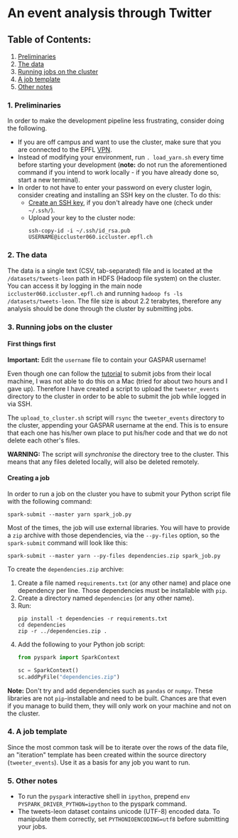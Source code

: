 # An event analysis through Twitter

## Table of Contents:

1. [Preliminaries](#1-preliminaries)
2. [The data](#2-the-data)
3. [Running jobs on the cluster](#3-running-jobs-on-the-cluster)
4. [A job template](#4-a-job-template)
5. [Other notes](#5-other-notes)

### 1. Preliminaries

In order to make the development pipeline less frustrating, consider doing the following.

- If you are off campus and want to use the cluster, make sure that you are connected to the EPFL <a href="https://epnet.epfl.ch/" target="_blank">VPN</a>.
- Instead of modifying your environment, run `. load_yarn.sh` every time before starting your development (**note:** do not run the aforementioned command if you intend to work locally - if you have already done so, start a new terminal).
- In order to not have to enter your password on every cluster login, consider creating and installing an SSH key on the cluster. To do this:
  - <a href="https://help.github.com/articles/generating-a-new-ssh-key-and-adding-it-to-the-ssh-agent/" target="_blank">Create an SSH key</a>, if you don't already have one (check under `~/.ssh/`).
  - Upload your key to the cluster node:
      ```
      ssh-copy-id -i ~/.ssh/id_rsa.pub USERNAME@iccluster060.iccluster.epfl.ch
      ```


### 2. The data

The data is a single text (CSV, tab-separated) file and is located at the `/datasets/tweets-leon` path in HDFS (Hadoop file system) on the cluster. You can access it by logging in the main node `iccluster060.iccluster.epfl.ch` and running `hadoop fs -ls /datasets/tweets-leon`. The file size is about 2.2 terabytes, therefore any analysis should be done through the cluster by submitting jobs.


### 3. Running jobs on the cluster

#### First things first

**Important:** Edit the `username` file to contain your GASPAR username!

Even though one can follow the <a href="https://github.com/epfl-ada/ADA2017-Tutorials/tree/master/05%20-%20Using%20the%20cluster" target="_blank">tutorial</a> to submit jobs from their local machine, I was not able to do this on a Mac (tried for about two hours and I gave up). Therefore I have created a script to upload the `tweeter_events` directory to the cluster in order to be able to submit the job while logged in via SSH.

The `upload_to_cluster.sh` script will `rsync` the `tweeter_events` directory to the cluster, appending your GASPAR username at the end. This is to ensure that each one has his/her own place to put his/her code and that we do not delete each other's files.

**WARNING:** The script will *synchronise* the directory tree to the cluster. This means that any files deleted locally, will also be deleted remotely.

#### Creating a job

In order to run a job on the cluster you have to submit your Python script file with the following command:

```
spark-submit --master yarn spark_job.py
```

Most of the times, the job will use external libraries. You will have to provide a `zip` archive with those dependencies, via the `--py-files` option, so the `spark-submit` command will look like this:

```
spark-submit --master yarn --py-files dependencies.zip spark_job.py
```

To create the `dependencies.zip` archive:

  1. Create a file named `requirements.txt` (or any other name) and place one dependency per line. Those dependencies must be installable with `pip`.
  2. Create a directory named `dependencies` (or any other name).
  3. Run:
     ```
     pip install -t dependencies -r requirements.txt
     cd dependencies
     zip -r ../dependencies.zip .
     ```
  4. Add the following to your Python job script:
     ```python
     from pyspark import SparkContext

     sc = SparkContext()
     sc.addPyFile("dependencies.zip")
     ```

**Note:** Don't try and add dependencies such as `pandas` or `numpy`. These libraries are not `pip`-installable and need to be built. Chances are that even if you manage to build them, they will only work on your machine and not on the cluster.



### 4. A job template

Since the most common task will be to iterate over the rows of the data file, an "iteration" template has been created within the source directory (`tweeter_events`). Use it as a basis for any job you want to run.

### 5. Other notes

* To run the `pyspark` interactive shell in `ipython`, prepend `env PYSPARK_DRIVER_PYTHON=ipython` to the pyspark command.
* The tweets-leon dataset contains unicode (UTF-8) encoded data. To manipulate them correctly, set `PYTHONIOENCODING=utf8` before submitting your jobs.
